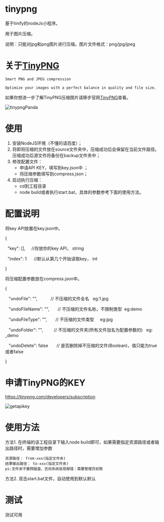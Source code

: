 # tinypng
基于tinify的nodeJs小程序。

用于图片压缩。

说明：只能对jpg和png图片进行压缩。图片文件格式：png/jpg/jpeg


# 关于[TinyPNG](https://tinypng.com)

	Smart PNG and JPEG compression

	Optimize your images with a perfect balance in quality and file size.

如果你想进一步了解TinyPNG压缩图片请移步官网[TinyPNG](https://tinypng.com)查看。


![tinypngPanda](http://7xox5k.com1.z0.glb.clouddn.com/tinypngPanda.png)


# 使用

1. 安装NodeJS环境（不懂的请百度）；
2. 将即将压缩的文件放在source文件夹中，压缩成功后会保留在当前文件路径。压缩成功后源文件将备份在backup文件夹中；
3. 修改配置文件：
	* 申请API KEY，填写到key.json中 ；
	* 将压缩参数填写到compress.json；
4. 启动执行压缩：
	* cd到工程目录
	* node build或者执行start.bat，具体的参数参考下面的使用方法。



# 配置说明

将key API放置在key.json中。

{

    "key": [],      //存放你的key API，  string

    "index": 1      //默认从第几个开始读取key， int

}


将压缩配置参数放在compress.json中。

{

    "undoFile": "",            // 不压缩的文件全名   eg:1.jpg

    "undoFileName": "",        // 不压缩的文件名称，不限制类型  eg:demo

    "undoFileType": "",        // 不压缩的文件类型     eg:jpg

    "undoFolder": "",          // 不压缩的文件夹(所有文件加名为配置参数的)   eg: _demo

    "undoDelete": false        // 是否删除掉不压缩的文件(Boolean)，值只能为true或者false

}


# 申请TinyPNG的KEY
https://tinypng.com/developers/subscription

![getapikey](http://7xox5k.com1.z0.glb.clouddn.com/tinypnggetapikey.png)


# 使用方法
方法1. 在终端的该工程目录下输入node build即可，如果需要指定资源路径或者输出路径时，需要增加参数

	资源路径： from-xxx(指定文件夹)
	结果输出路径： to-xxx(指定文件夹)
	ps:文件夹不要跨磁盘，否则系统容易报错：需要管理员权限

方法2. 双击start.bat文件，自动使用到默认默认


# 测试

测试可用
